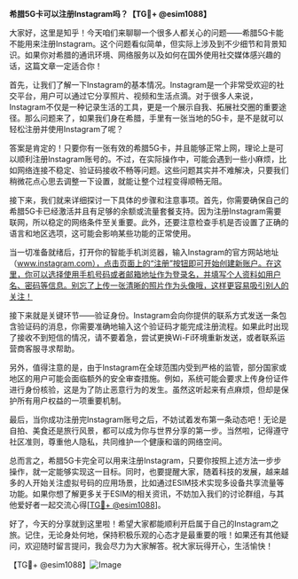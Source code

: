 **希腊5G卡可以注册Instagram吗？【TG💪+ @esim1088】**

大家好，这里是知乎！今天咱们来聊聊一个很多人都关心的问题——希腊5G卡能不能用来注册Instagram。这个问题看似简单，但实际上涉及到不少细节和背景知识。如果你对希腊的通讯环境、网络服务以及如何在国外使用社交媒体感兴趣的话，这篇文章一定适合你！

首先，让我们了解一下Instagram的基本情况。Instagram是一个非常受欢迎的社交平台，用户可以通过它分享照片、视频和生活点滴。对于很多人来说，Instagram不仅是一种记录生活的工具，更是一个展示自我、拓展社交圈的重要途径。那么问题来了，如果我们身在希腊，手里有一张当地的5G卡，是不是就可以轻松注册并使用Instagram了呢？

答案是肯定的！只要你有一张有效的希腊5G卡，并且能够正常上网，理论上是可以顺利注册Instagram账号的。不过，在实际操作中，可能会遇到一些小麻烦，比如网络连接不稳定、验证码接收不畅等问题。这些问题其实并不难解决，只要我们稍微花点心思去调整一下设置，就能让整个过程变得顺畅无阻。

接下来，我们就来详细探讨一下具体的步骤和注意事项。首先，你需要确保自己的希腊5G卡已经激活并且有足够的余额或流量套餐支持。因为注册Instagram需要联网，所以稳定的网络条件至关重要。此外，还要注意检查手机是否设置了正确的语言和地区选项，这可能会影响某些功能的正常使用。

当一切准备就绪后，打开你的智能手机浏览器，输入Instagram的官方网站地址（www.instagram.com），点击页面上的“注册”按钮即可开始创建新账户。在这里，你可以选择使用手机号码或者邮箱地址作为登录名，并填写个人资料如用户名、密码等信息。别忘了上传一张清晰的照片作为头像哦，这样更容易吸引别人的关注！

接下来就是关键环节——验证身份。Instagram会向你提供的联系方式发送一条包含验证码的消息，你需要准确地输入这个验证码才能完成注册流程。如果此时出现了接收不到短信的情况，请不要着急，尝试更换Wi-Fi环境重新发送，或者联系运营商客服寻求帮助。

另外，值得注意的是，由于Instagram在全球范围内受到严格的监管，部分国家或地区的用户可能会面临额外的安全审查措施。例如，系统可能会要求上传身份证件进行身份核验，这是为了防止恶意行为的发生。虽然这听起来有点麻烦，但却是保护所有用户权益的一项重要机制。

最后，当你成功注册完Instagram账号之后，不妨试着发布第一条动态吧！无论是自拍、美食还是旅行风景，都可以成为你与世界分享的第一步。当然啦，记得遵守社区准则，尊重他人隐私，共同维护一个健康和谐的网络空间。

总而言之，希腊5G卡完全可以用来注册Instagram，只要你按照上述方法一步步操作，就一定能够实现这一目标。同时，也要提醒大家，随着科技的发展，越来越多的人开始关注虚拟号码的应用场景，比如通过ESIM技术实现多设备共享流量等功能。如果你想了解更多关于ESIM的相关资讯，不妨加入我们的讨论群组，与其他爱好者一起交流心得[[TG💪+ @esim1088](https://t.me/s/esim1088)]。

好了，今天的分享就到这里啦！希望大家都能顺利开启属于自己的Instagram之旅。记住，无论身处何地，保持积极乐观的心态才是最重要的哦！如果还有其他疑问，欢迎随时留言提问，我会尽力为大家解答。祝大家玩得开心，生活愉快！

【TG💪+ @esim1088】![Image](https://i.postimg.cc/4NQfJmqS/Snipaste-2025-05-13-00-14-12.png)
